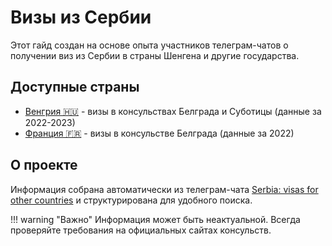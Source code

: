 # Визы из Сербии

Этот гайд создан на основе опыта участников телеграм-чатов о получении виз из Сербии в страны Шенгена и другие государства.

## Доступные страны

- [Венгрия 🇭🇺](hungary/requirements.md) - визы в консульствах Белграда и Суботицы (данные за 2022-2023)
- [Франция 🇫🇷](france/requirements.md) - визы в консульстве Белграда (данные за 2022)


## О проекте

Информация собрана автоматически из телеграм-чата [Serbia: visas for other countries](https://t.me/+fIZUn78R5SUzYjhi) и структурирована для удобного поиска.

!!! warning "Важно"
    Информация может быть неактуальной. Всегда проверяйте требования на официальных сайтах консульств.